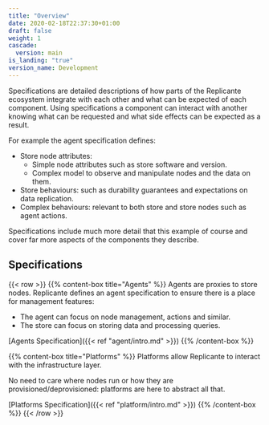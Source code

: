 ```yaml
---
title: "Overview"
date: 2020-02-18T22:37:30+01:00
draft: false
weight: 1
cascade:
  version: main
is_landing: "true"
version_name: Development
---
```


Specifications are detailed descriptions of how parts of the Replicante ecosystem
integrate with each other and what can be expected of each component.
Using specifications a component can interact with another knowing what can be requested
and what side effects can be expected as a result.

For example the agent specification defines:

* Store node attributes:
  * Simple node attributes such as store software and version.
  * Complex model to observe and manipulate nodes and the data on them.
* Store behaviours: such as durability guarantees and expectations on data replication.
* Complex behaviours: relevant to both store and store nodes such as agent actions.

Specifications include much more detail that this example of course and cover far more
aspects of the components they describe.

## Specifications

{{< row >}}
{{% content-box title="Agents" %}}
Agents are proxies to store nodes.
Replicante defines an agent specification to ensure there is a place for management features:

* The agent can focus on node management, actions and similar.
* The store can focus on storing data and processing queries.

[Agents Specification]({{< ref "agent/intro.md" >}})
{{% /content-box %}}

{{% content-box title="Platforms" %}}
Platforms allow Replicante to interact with the infrastructure layer.

No need to care where nodes run or how they are provisioned/deprovisioned:
platforms are here to abstract all that.

[Platforms Specification]({{< ref "platform/intro.md" >}})
{{% /content-box %}}
{{< /row >}}

